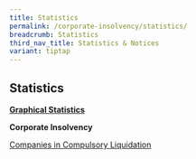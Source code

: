 ```yaml
---
title: Statistics
permalink: /corporate-insolvency/statistics/
breadcrumb: Statistics
third_nav_title: Statistics & Notices
variant: tiptap
---
```

<h2>Statistics</h2>
<p><strong><u>Graphical Statistics</u></strong>
</p>
<p><strong>Corporate Insolvency</strong>
</p>
<p><a href="/files/CWU statistics/Companies_Liquidation_2025__Feb_.pdf" rel="noopener nofollow" target="_blank">Companies in Compulsory Liquidation</a>
</p>